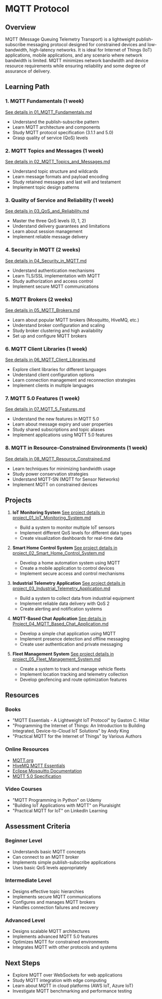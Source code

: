 # MQTT Protocol

## Overview
MQTT (Message Queuing Telemetry Transport) is a lightweight publish-subscribe messaging protocol designed for constrained devices and low-bandwidth, high-latency networks. It is ideal for Internet of Things (IoT) applications, mobile applications, and any scenario where network bandwidth is limited. MQTT minimizes network bandwidth and device resource requirements while ensuring reliability and some degree of assurance of delivery.

## Learning Path

### 1. MQTT Fundamentals (1 week)
[See details in 01_MQTT_Fundamentals.md](04_MQTT/01_MQTT_Fundamentals.md)
- Understand the publish-subscribe pattern
- Learn MQTT architecture and components
- Study MQTT protocol specification (3.1.1 and 5.0)
- Grasp quality of service (QoS) levels

### 2. MQTT Topics and Messages (1 week)
[See details in 02_MQTT_Topics_and_Messages.md](04_MQTT/02_MQTT_Topics_and_Messages.md)
- Understand topic structure and wildcards
- Learn message formats and payload encoding
- Study retained messages and last will and testament
- Implement topic design patterns

### 3. Quality of Service and Reliability (1 week)
[See details in 03_QoS_and_Reliability.md](04_MQTT/03_QoS_and_Reliability.md)
- Master the three QoS levels (0, 1, 2)
- Understand delivery guarantees and limitations
- Learn about session management
- Implement reliable message delivery

### 4. Security in MQTT (2 weeks)
[See details in 04_Security_in_MQTT.md](04_MQTT/04_Security_in_MQTT.md)
- Understand authentication mechanisms
- Learn TLS/SSL implementation with MQTT
- Study authorization and access control
- Implement secure MQTT communications

### 5. MQTT Brokers (2 weeks)
[See details in 05_MQTT_Brokers.md](04_MQTT/05_MQTT_Brokers.md)
- Learn about popular MQTT brokers (Mosquitto, HiveMQ, etc.)
- Understand broker configuration and scaling
- Study broker clustering and high availability
- Set up and configure MQTT brokers

### 6. MQTT Client Libraries (1 week)
[See details in 06_MQTT_Client_Libraries.md](04_MQTT/06_MQTT_Client_Libraries.md)
- Explore client libraries for different languages
- Understand client configuration options
- Learn connection management and reconnection strategies
- Implement clients in multiple languages

### 7. MQTT 5.0 Features (1 week)
[See details in 07_MQTT_5_Features.md](04_MQTT/07_MQTT_5_Features.md)
- Understand the new features in MQTT 5.0
- Learn about message expiry and user properties
- Study shared subscriptions and topic aliases
- Implement applications using MQTT 5.0 features

### 8. MQTT in Resource-Constrained Environments (1 week)
[See details in 08_MQTT_Resource_Constrained.md](04_MQTT/08_MQTT_Resource_Constrained.md)
- Learn techniques for minimizing bandwidth usage
- Study power conservation strategies
- Understand MQTT-SN (MQTT for Sensor Networks)
- Implement MQTT on constrained devices

## Projects

1. **IoT Monitoring System**
   [See project details in project_01_IoT_Monitoring_System.md](04_MQTT/project_01_IoT_Monitoring_System.md)
   - Build a system to monitor multiple IoT sensors
   - Implement different QoS levels for different data types
   - Create visualization dashboards for real-time data

2. **Smart Home Control System**
   [See project details in project_02_Smart_Home_Control_System.md](04_MQTT/project_02_Smart_Home_Control_System.md)
   - Develop a home automation system using MQTT
   - Create a mobile application to control devices
   - Implement secure access and control mechanisms

3. **Industrial Telemetry Application**
   [See project details in project_03_Industrial_Telemetry_Application.md](04_MQTT/project_03_Industrial_Telemetry_Application.md)
   - Build a system to collect data from industrial equipment
   - Implement reliable data delivery with QoS 2
   - Create alerting and notification systems

4. **MQTT-Based Chat Application**
   [See details in Project_04_MQTT_Based_Chat_Application.md](04_MQTT/Project_04_MQTT_Based_Chat_Application.md)
   - Develop a simple chat application using MQTT
   - Implement presence detection and offline messaging
   - Create user authentication and private messaging

5. **Fleet Management System**
   [See project details in project_05_Fleet_Management_System.md](04_MQTT/project_05_Fleet_Management_System.md)
   - Create a system to track and manage vehicle fleets
   - Implement location tracking and telemetry collection
   - Develop geofencing and route optimization features

## Resources

### Books
- "MQTT Essentials - A Lightweight IoT Protocol" by Gaston C. Hillar
- "Programming the Internet of Things: An Introduction to Building Integrated, Device-to-Cloud IoT Solutions" by Andy King
- "Practical MQTT for the Internet of Things" by Various Authors

### Online Resources
- [MQTT.org](https://mqtt.org/)
- [HiveMQ MQTT Essentials](https://www.hivemq.com/mqtt-essentials/)
- [Eclipse Mosquitto Documentation](https://mosquitto.org/documentation/)
- [MQTT 5.0 Specification](https://docs.oasis-open.org/mqtt/mqtt/v5.0/mqtt-v5.0.html)

### Video Courses
- "MQTT Programming in Python" on Udemy
- "Building IoT Applications with MQTT" on Pluralsight
- "Practical MQTT for IoT" on LinkedIn Learning

## Assessment Criteria

### Beginner Level
- Understands basic MQTT concepts
- Can connect to an MQTT broker
- Implements simple publish-subscribe applications
- Uses basic QoS levels appropriately

### Intermediate Level
- Designs effective topic hierarchies
- Implements secure MQTT communications
- Configures and manages MQTT brokers
- Handles connection failures and recovery

### Advanced Level
- Designs scalable MQTT architectures
- Implements advanced MQTT 5.0 features
- Optimizes MQTT for constrained environments
- Integrates MQTT with other protocols and systems

## Next Steps
- Explore MQTT over WebSockets for web applications
- Study MQTT integration with edge computing
- Learn about MQTT in cloud platforms (AWS IoT, Azure IoT)
- Investigate MQTT benchmarking and performance testing
